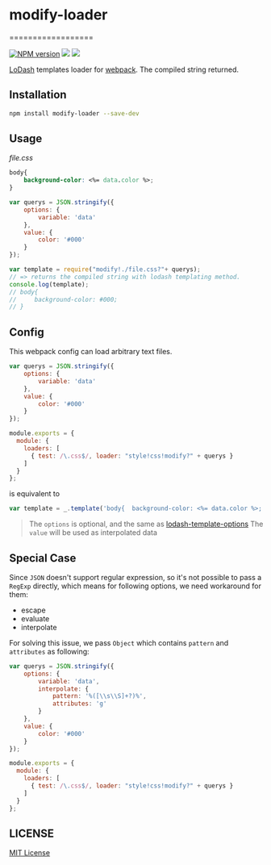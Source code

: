 # modify-loader
==================

[![NPM version][npm-image]][npm-url]
![][david-url]
![][travis-url]

[LoDash](http://lodash.com/docs#template) templates loader for [webpack](http://webpack.github.io/). The compiled string returned.

## Installation

```bash
npm install modify-loader --save-dev
```

## Usage

*file.css*

```css
body{
    background-color: <%= data.color %>;
}
```

```javascript
var querys = JSON.stringify({
    options: {
        variable: 'data'
    },
    value: {
        color: '#000'
    }
});

var template = require("modify!./file.css?"+ querys);
// => returns the compiled string with lodash templating method.
console.log(template);
// body{
//     background-color: #000;
// }
```
## Config

This webpack config can load arbitrary text files.

```javascript
var querys = JSON.stringify({
    options: {
        variable: 'data'
    },
    value: {
        color: '#000'
    }
});

module.exports = {
  module: {
    loaders: [
      { test: /\.css$/, loader: "style!css!modify?" + querys }
    ]
  }
};
```
is equivalent to

```javascript
var template = _.template('body{  background-color: <%= data.color %>;  }', {variable: 'data'})({color: '#000'});
```

> The `options` is optional, and the same as [lodash-template-options](https://lodash.com/docs#template)
> The `value` will be used as interpolated data

## Special Case

Since `JSON` doesn't support regular expression, so it's not possible to pass a `RegExp` directly, which means for following options, we need workaround for them:

- escape
- evaluate
- interpolate

For solving this issue, we pass `Object` which contains `pattern` and `attributes` as following:

```javascript
var querys = JSON.stringify({
    options: {
        variable: 'data',
        interpolate: {
            pattern: '%([\\s\\S]+?)%',
            attributes: 'g'
        }
    },
    value: {
        color: '#000'
    }
});

module.exports = {
  module: {
    loaders: [
      { test: /\.css$/, loader: "style!css!modify?" + querys }
    ]
  }
};
```


## LICENSE ##

[MIT License](https://raw.githubusercontent.com/leftstick/modify-loader/master/LICENSE)




[npm-url]: https://npmjs.org/package/modify-loader
[npm-image]: https://badge.fury.io/js/modify-loader.png
[david-url]: https://david-dm.org/leftstick/modify-loader.png
[travis-url]:https://api.travis-ci.org/leftstick/modify-loader.svg?branch=master
